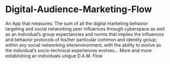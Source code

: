 # Digital-Audience-Marketing-Flow
An App that measures: The sum of all the digital marketing behavior targeting and social networking peer influences through cyberspace as well as an individual’s group expectancies and norms that implies the influences and behavior protocols of his/her particular common and identity group; within any social networking site/environment, with the ability to evolve as the individual’s socio-technical experiences evolves…
More and more establishing an individuals unigue D.A.M. Flow
